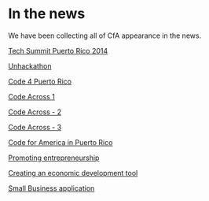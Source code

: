 # In the news



We have been collecting all of CfA appearance in the news.

[Tech Summit Puerto Rico 2014](http://cl.ly/image/2d1i2d3S3247/Screen%20Shot%202014-06-14%20at%2012.20.02%20PM.png)

[Unhackathon](http://www.elnuevodia.com/hackathonenpapelmananaensagrado-1760244.html)

[Code 4 Puerto Rico](http://noticel.com/noticia/159452/avanza-la-busqueda-de-soluciones-tecnologicas-para-problemas-sociales.html)

[Code Across 1](http://www.metro.pr/locales/hackers-trabajaron-todo-el-fin-de-semana-en-el-senado/pGXnbx!0B5dazNcOJVjU/)

[Code Across - 2](http://www.primerahora.com/noticias/gobierno-politica/nota/ponenlainformacionpublicaalserviciodelascomunidades-991840/)

[Code Across - 3](http://m.wapa.tv/detalle/noticias/tecnologia/-hackers--toman-el-senado_20131122236287.html)

[Code for America in Puerto Rico](http://www.noticel.com/noticia/155396/llega-equipo-especial-de-programadores-para-combatir-la-burocracia-gubernamental.html)

[Promoting entrepreneurship](http://www.indicepr.com/noticias/2014/02/07/news/15228/impulso-al-empresarismo/
)

[Creating an economic development tool](http://elvocero.com/crearan-herramienta-desarrollo-economico/)

[Small Business application](http://www.elnuevodia.com/encaminanproyectotecnologicoparafomentarelempresarismo-1706227.html)





